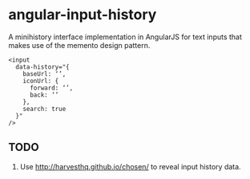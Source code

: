 # angular-input-history

A minihistory interface implementation in AngularJS for text inputs that 
makes use of the memento design pattern.

    <input
      data-history="{
        baseUrl: ‘’,
        iconUrl: {
          forward: ‘’,
          back: ‘’
        },
        search: true
      }"
    />

## TODO

1. Use http://harvesthq.github.io/chosen/ to reveal input history data.
